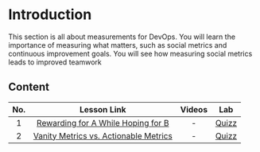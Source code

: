 # Introduction

This section is all about measurements for DevOps. You will learn the importance of measuring what matters, such as social metrics and continuous improvement goals. You will see how measuring social metrics leads to improved teamwork

## Content
| No. |                                                                 Lesson Link                                                                  |   Videos                | Lab                                                            |
| :-: | :------------------------------------------------------------------------------------------------------------------------------------------: | :---------------------------------------------------------------------------------------------: | ------------------------------------------------------------------------------ |
| 1  | [Rewarding for A While Hoping for B](/blogs/Introduction-To-DevOps/Measuring-DevOps/1-rewarding-for-a-while-hoping-for-b.md) | -   | [Quizz](/blogs/Introduction-To-DevOps/Measuring-DevOps/11-Quiz.md)| |
| 2  | [Vanity Metrics vs. Actionable Metrics](/blogs/Introduction-To-DevOps/Measuring-DevOps/2-vanity-metrics-vs-actionable-metrics.md) | -   | [Quizz](/blogs/Introduction-To-DevOps/Measuring-DevOps/11-Quiz.md)| |
